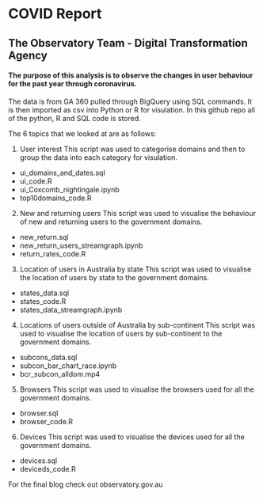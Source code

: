 # COVID Report 
## The Observatory Team - Digital Transformation Agency
#### The purpose of this analysis is to observe the changes in user behaviour for the past year through coronavirus.

The data is from GA 360 pulled through BigQuery using SQL commands. It is then imported as csv into Python or R for visulation. In this github repo all of the python, R and SQL code is stored.

The 6 topics that we looked at are as follows:
1. User interest
This script was used to categorise domains and then to group the data into each category for visulation. 
 - ui_domains_and_dates.sql
 - ui_code.R
 - ui_Coxcomb_nightingale.ipynb
 - top10domains_code.R
2. New and returning users
This script was used to visualise the behaviour of new and returning users to the government domains.
 - new_return.sql
 - new_return_users_streamgraph.ipynb
 - return_rates_code.R
3. Location of users in Australia by state
This script was used to visualise the location of users by state to the government domains.
 - states_data.sql
 - states_code.R
 - states_data_streamgraph.ipynb
4. Locations of users outside of Australia by sub-continent
This script was used to visualise the location of users by sub-continent to the government domains.
 - subcons_data.sql
 - subcon_bar_chart_race.ipynb
 - bcr_subcon_alldom.mp4
5. Browsers 
This script was used to visualise the browsers used for all the government domains.
 - browser.sql
 - browser_code.R
6. Devices
This script was used to visualise the devices used for all the government domains.
 - devices.sql
 - deviceds_code.R


For the final blog check out observatory.gov.au
